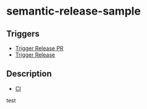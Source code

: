 # semantic-release-sample

## Triggers

- [Trigger Release PR](https://github.com/nonanonno/semantic-release-sample/actions/workflows/create_release_pr.yml)
- [Trigger Release](https://github.com/nonanonno/semantic-release-sample/actions/workflows/release.yml)

## Description

- [CI](.github/workflows/README.md)

test
